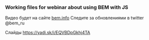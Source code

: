 ### Working files for webinar about using BEM with JS

Видео будет на сайте [bem.info](https://ru.bem.info/events/beminar-july-2015/)
Следите за обновлениями в twitter @bem_ru

Слайды https://yadi.sk/i/EQVBDpGkhj4TA
